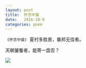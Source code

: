 ```yaml
---
layout: post
title:  怀念中餐
date:   2016-10-9
categories: poem
---
```

`《怀念中餐》`
夏村多胜景，番邦无佳肴。

天朝饕餮者，能寄一盘否？

<!--more-->

![]({{site.url}}/Images/34.png)